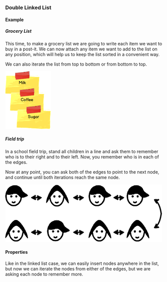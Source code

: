 ### Double Linked List

#### Example

##### Grocery List

This time, to make a grocery list we are going to write each item we want to
buy in a post-it. We can now attach any item we want to add to the list on any
position, which will help us to keep the list sorted in a convenient way.

We can also iterate the list from top to bottom or from bottom to top.

![](02-03-double-linked-list.grocery.png)

##### Field trip

In a school field trip, stand all children in a line and ask them to remember
who is to their right and to their left. Now, you remember who is in each of
the edges.

Now at any point, you can ask both of the edges to point to the next node, and
continue until both iterations reach the same node.

![](02-03-double-linked-list.field-trip.png)

#### Properties

Like in the linked list case, we can easily insert nodes anywhere in the list,
but now we can iterate the nodes from either of the edges, but we are asking
each node to remember more.
